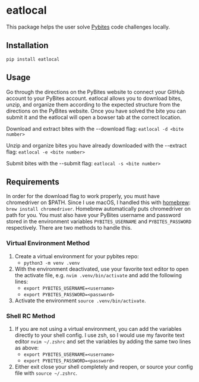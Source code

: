 # eatlocal

This package helps the user solve [Pybites](https://codechallang.es) code challenges locally.

## Installation

`pip install eatlocal`

## Usage

Go through the directions on the PyBites website to connect your GitHub account to your PyBites account. eatlocal allows you to download bites, unzip, and organize them according to the expected structure from the directions on the PyBites website. Once you have solved the bite you can submit it and the eatlocal will open a bowser tab at the correct location.

Download and extract bites with the --download flag: `eatlocal -d <bite number>`

Unzip and organize bites you have already downloaded with the --extract flag: `eatlocal -e <bite number>`

Submit bites with the --submit flag: `eatlocal -s <bite number>`

## Requirements

In order for the download flag to work properly, you must have chromedriver on $PATH. Since I use macOS, I handled this with [homebrew](https://brew.sh/): `brew install chromedriver`. Homebrew automatically puts chromedriver on path for you. You must also have your PyBites username and password stored in the environment variables `PYBITES_USERNAME` and `PYBITES_PASSWORD` respectively. There are two methods to handle this. 

### Virtual Environment Method

1. Create a virtual environment for your pybites repo:
	- `python3 -m venv .venv`
2. With the environment deactivated, use your favorite text editor to open the activate file, e.g. `nvim .venv/bin/activate` and add the following lines:
	- `export PYBITES_USERNAME=<username>`
	- `export PYBITES_PASSWORD=<password>`
3. Activate the environment `source .venv/bin/activate`.

### Shell RC Method

1. If you are not using a virtual environment, you can add the variables directly to your shell config. I use zsh, so I would use my favorite text editor `nvim ~/.zshrc` and set the variables by adding the same two lines as above:
	- `export PYBITES_USERNAME=<username>`
	- `export PYBITES_PASSWORD=<password>`
2. Either exit close your shell completely and reopen, or source your config file with `source ~/.zshrc`.
